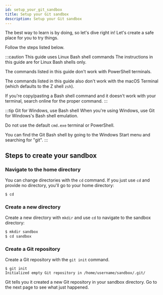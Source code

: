 ```yaml
---
id: setup_your_git_sandbox
title: Setup your Git sandbox
description: Setup your Git sandbox
---
```


The best way to learn is by doing, so let's dive right in!
Let's create a safe place for you to try things.

Follow the steps listed below.

:::caution This guide uses Linux Bash shell commands
The instructions in this guide are for Linux Bash shells only.

The commands listed in this guide don't work with PowerShell terminals.

The commands listed in this guide also don't work with the macOS Terminal (which defaults to the Z shell `zsh`).

If you're copy/pasting a Bash shell command and it doesn't work with your terminal, search online for the proper command.
:::

:::tip Git for Windows, use Bash shell
When you're using Windows, use Git for Windows's Bash shell emulation.

Do not use the default `cmd.exe` terminal or PowerShell.

You can find the Git Bash shell by going to the Windows Start menu and searching for "git".
:::

## Steps to create your sandbox

### Navigate to the home directory

You can change directories with the `cd` command.
If you just use `cd` and provide no directory, you'll go to your home directory:

```bash
$ cd
```

### Create a new directory

Create a new directory with `mkdir` and use `cd` to navigate to the sandbox directory:

```bash
$ mkdir sandbox
$ cd sandbox
```

### Create a Git repository

Create a Git repository with the `git init` command.

```git
$ git init
Initialized empty Git repository in /home/username/sandbox/.git/
```

Git tells you it created a new Git repository in your sandbox directory.
Go to the next page to see what just happened.

